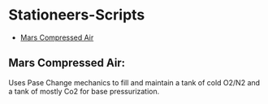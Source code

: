# Stationeers-Scripts

* [Mars Compressed Air](https://github.com/HappypsychoX/Stationeers-Scripts/blob/main/Mars%20Compressed%20Air)

## Mars Compressed Air:

Uses Pase Change mechanics to fill and maintain a tank of cold O2/N2 and a tank of mostly Co2 for base pressurization.
